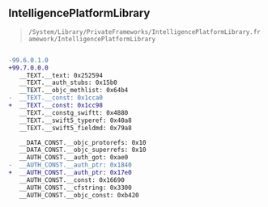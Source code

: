 ## IntelligencePlatformLibrary

> `/System/Library/PrivateFrameworks/IntelligencePlatformLibrary.framework/IntelligencePlatformLibrary`

```diff

-99.6.0.1.0
+99.7.0.0.0
   __TEXT.__text: 0x252594
   __TEXT.__auth_stubs: 0x15b0
   __TEXT.__objc_methlist: 0x64b4
-  __TEXT.__const: 0x1cca0
+  __TEXT.__const: 0x1cc98
   __TEXT.__constg_swiftt: 0x4880
   __TEXT.__swift5_typeref: 0x40a8
   __TEXT.__swift5_fieldmd: 0x79a8

   __DATA_CONST.__objc_protorefs: 0x10
   __DATA_CONST.__objc_superrefs: 0x10
   __AUTH_CONST.__auth_got: 0xae0
-  __AUTH_CONST.__auth_ptr: 0x1840
+  __AUTH_CONST.__auth_ptr: 0x17e0
   __AUTH_CONST.__const: 0x16690
   __AUTH_CONST.__cfstring: 0x3300
   __AUTH_CONST.__objc_const: 0xb420

```
